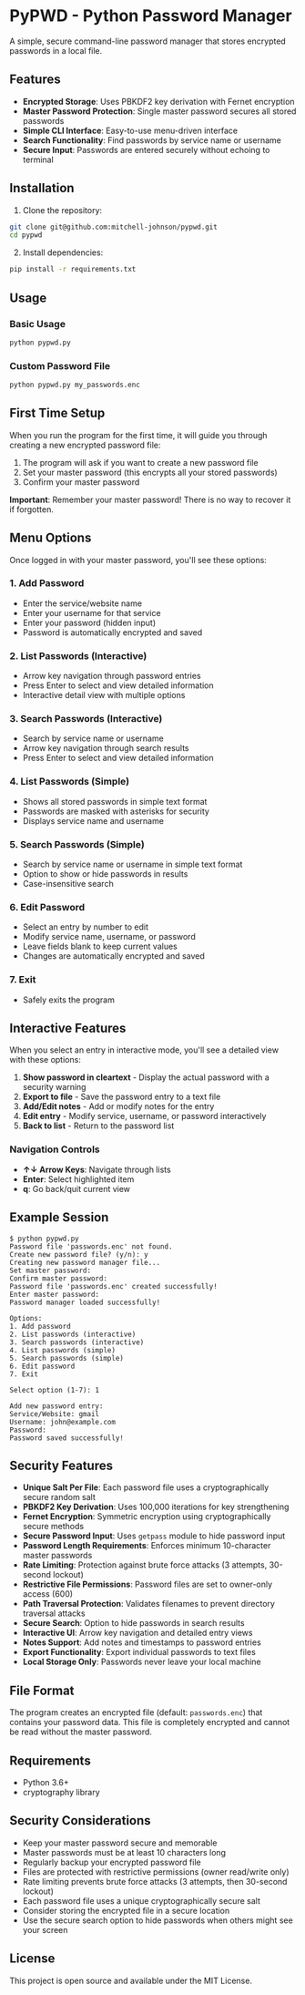 # PyPWD - Python Password Manager

A simple, secure command-line password manager that stores encrypted passwords in a local file.

## Features

- **Encrypted Storage**: Uses PBKDF2 key derivation with Fernet encryption
- **Master Password Protection**: Single master password secures all stored passwords
- **Simple CLI Interface**: Easy-to-use menu-driven interface
- **Search Functionality**: Find passwords by service name or username
- **Secure Input**: Passwords are entered securely without echoing to terminal

## Installation

1. Clone the repository:
```bash
git clone git@github.com:mitchell-johnson/pypwd.git
cd pypwd
```

2. Install dependencies:
```bash
pip install -r requirements.txt
```

## Usage

### Basic Usage
```bash
python pypwd.py
```

### Custom Password File
```bash
python pypwd.py my_passwords.enc
```

## First Time Setup

When you run the program for the first time, it will guide you through creating a new encrypted password file:

1. The program will ask if you want to create a new password file
2. Set your master password (this encrypts all your stored passwords)
3. Confirm your master password

**Important**: Remember your master password! There is no way to recover it if forgotten.

## Menu Options

Once logged in with your master password, you'll see these options:

### 1. Add Password
- Enter the service/website name
- Enter your username for that service
- Enter your password (hidden input)
- Password is automatically encrypted and saved

### 2. List Passwords (Interactive)
- Arrow key navigation through password entries
- Press Enter to select and view detailed information
- Interactive detail view with multiple options

### 3. Search Passwords (Interactive)
- Search by service name or username
- Arrow key navigation through search results
- Press Enter to select and view detailed information

### 4. List Passwords (Simple)
- Shows all stored passwords in simple text format
- Passwords are masked with asterisks for security
- Displays service name and username

### 5. Search Passwords (Simple)
- Search by service name or username in simple text format
- Option to show or hide passwords in results
- Case-insensitive search

### 6. Edit Password
- Select an entry by number to edit
- Modify service name, username, or password
- Leave fields blank to keep current values
- Changes are automatically encrypted and saved

### 7. Exit
- Safely exits the program

## Interactive Features

When you select an entry in interactive mode, you'll see a detailed view with these options:

1. **Show password in cleartext** - Display the actual password with a security warning
2. **Export to file** - Save the password entry to a text file
3. **Add/Edit notes** - Add or modify notes for the entry
4. **Edit entry** - Modify service, username, or password interactively
5. **Back to list** - Return to the password list

### Navigation Controls
- **↑↓ Arrow Keys**: Navigate through lists
- **Enter**: Select highlighted item
- **q**: Go back/quit current view

## Example Session

```
$ python pypwd.py
Password file 'passwords.enc' not found.
Create new password file? (y/n): y
Creating new password manager file...
Set master password: 
Confirm master password: 
Password file 'passwords.enc' created successfully!
Enter master password: 
Password manager loaded successfully!

Options:
1. Add password
2. List passwords (interactive)
3. Search passwords (interactive)
4. List passwords (simple)
5. Search passwords (simple)
6. Edit password
7. Exit

Select option (1-7): 1

Add new password entry:
Service/Website: gmail
Username: john@example.com
Password: 
Password saved successfully!
```

## Security Features

- **Unique Salt Per File**: Each password file uses a cryptographically secure random salt
- **PBKDF2 Key Derivation**: Uses 100,000 iterations for key strengthening
- **Fernet Encryption**: Symmetric encryption using cryptographically secure methods
- **Secure Password Input**: Uses `getpass` module to hide password input
- **Password Length Requirements**: Enforces minimum 10-character master passwords
- **Rate Limiting**: Protection against brute force attacks (3 attempts, 30-second lockout)
- **Restrictive File Permissions**: Password files are set to owner-only access (600)
- **Path Traversal Protection**: Validates filenames to prevent directory traversal attacks
- **Secure Search**: Option to hide passwords in search results
- **Interactive UI**: Arrow key navigation and detailed entry views
- **Notes Support**: Add notes and timestamps to password entries
- **Export Functionality**: Export individual passwords to text files
- **Local Storage Only**: Passwords never leave your local machine

## File Format

The program creates an encrypted file (default: `passwords.enc`) that contains your password data. This file is completely encrypted and cannot be read without the master password.

## Requirements

- Python 3.6+
- cryptography library

## Security Considerations

- Keep your master password secure and memorable
- Master passwords must be at least 10 characters long
- Regularly backup your encrypted password file
- Files are protected with restrictive permissions (owner read/write only)
- Rate limiting prevents brute force attacks (3 attempts, then 30-second lockout)
- Each password file uses a unique cryptographically secure salt
- Consider storing the encrypted file in a secure location
- Use the secure search option to hide passwords when others might see your screen

## License

This project is open source and available under the MIT License.